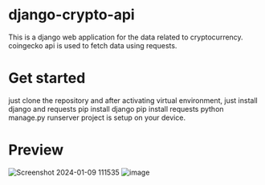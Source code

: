 # django-crypto-api
This is a django web application for the data related to cryptocurrency. 
coingecko api is used to fetch data using requests.

# Get started
just clone the repository and after activating virtual environment, just install django and requests pip install django
pip install requests  python manage.py runserver project is setup on your device.


# Preview
![Screenshot 2024-01-09 111535](https://github.com/Vijaylande14/Django/assets/153816647/3c2869cb-45a8-4dc1-98e9-f8dd42ddfea0)
![image](https://github.com/Vijaylande14/Django/assets/153816647/5e80d0a1-1ee5-4b00-90f4-8c8023d37be8)

